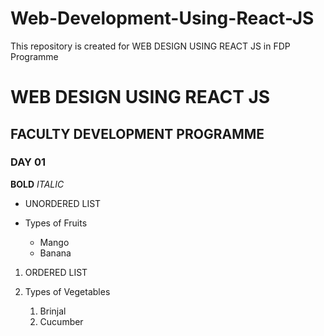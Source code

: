 # Web-Development-Using-React-JS
This repository is created for WEB DESIGN USING REACT JS in FDP Programme

# WEB DESIGN USING REACT JS

## FACULTY DEVELOPMENT PROGRAMME
### DAY 01

**BOLD**
*ITALIC*

* UNORDERED LIST

* Types of Fruits
  * Mango
  * Banana

1. ORDERED LIST

1. Types of Vegetables
    1. Brinjal
    2. Cucumber
    
